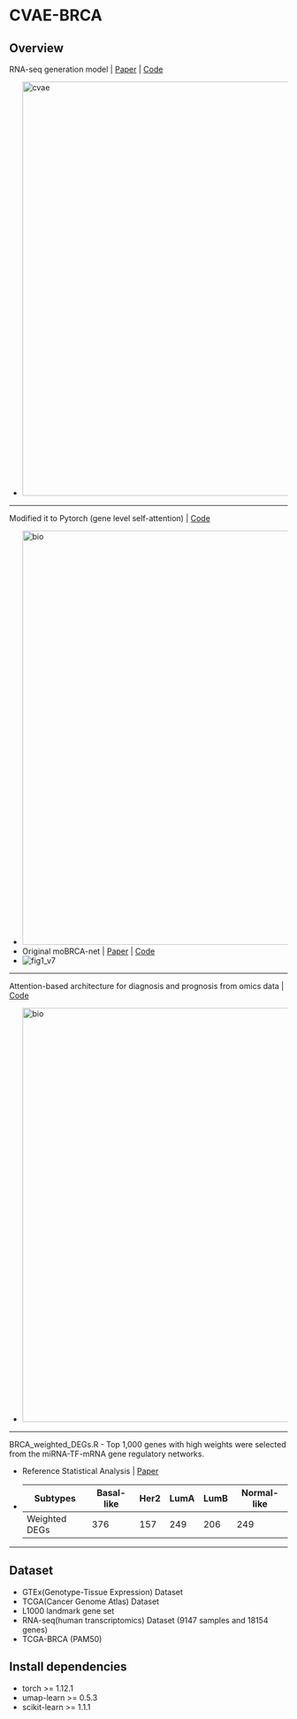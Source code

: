 # CVAE-BRCA

Overview
----------
RNA-seq generation model | [Paper](https://doi.org/10.5909/JBE.2023.28.3.275) | [Code](https://github.com/HyunSBong/CVAE-RNA-seq)
- <img width="749" alt="cvae" src="https://github.com/HyunSBong/CVAE-BRCA/assets/69189272/82f10eb6-8cd4-4d3e-acb5-763c43996529">
----------
Modified it to Pytorch (gene level self-attention) | [Code](https://github.com/HyunSBong/CVAE-BRCA/tree/main/moBRCAnet)
- <img width="749" alt="bio" src="https://github.com/HyunSBong/CVAE-BRCA/assets/69189272/d2ef2ea4-7f16-4e2b-9b50-4d5fb6c8d8ed">
- Original moBRCA-net | [Paper](https://bmcbioinformatics.biomedcentral.com/articles/10.1186/s12859-023-05273-5) | [Code](https://github.com/cbi-bioinfo/moBRCA-net)
- ![fig1_v7](https://github.com/HyunSBong/CVAE-BRCA/assets/69189272/ea63e488-9f97-4384-a7b0-1bb3e75aa6c1)
----------
Attention-based architecture for diagnosis and prognosis from omics data | [Code](https://github.com/HyunSBong/CVAE-BRCA/tree/main/AttOmics)
- <img width="749" alt="bio" src="https://github.com/HyunSBong/CVAE-BRCA/assets/69189272/56debec3-2427-44ce-a4f3-7b6ee014eeab">
----------

BRCA_weighted_DEGs.R - Top 1,000 genes with high weights were selected from the miRNA-TF-mRNA gene regulatory networks.
- Reference Statistical Analysis | [Paper](https://www.ncbi.nlm.nih.gov/pmc/articles/PMC7644310/)
- |Subtypes|Basal-like|Her2|LumA|LumB|Normal-like|
  |---|---|---|---|---|---|
  |Weighted DEGs|376|157|249|206|249|
----------
Dataset
----------
- GTEx(Genotype-Tissue Expression) Dataset
- TCGA(Cancer Genome Atlas) Dataset
- L1000 landmark gene set
- RNA-seq(human transcriptomics) Dataset (9147 samples and 18154 genes)
- TCGA-BRCA (PAM50)

Install dependencies
----------
- torch >= 1.12.1
- umap-learn >= 0.5.3
- scikit-learn >= 1.1.1
